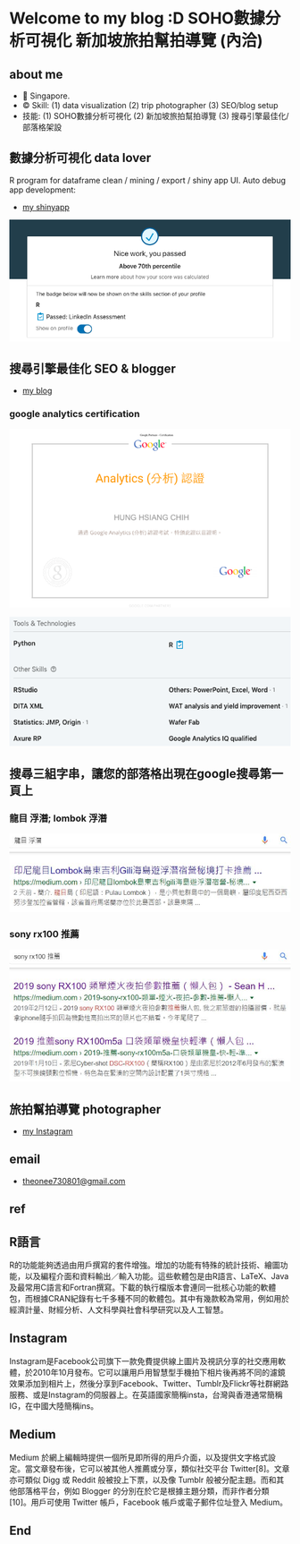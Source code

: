 # Welcome to my blog :D SOHO數據分析可視化 新加坡旅拍幫拍導覽 (內洽)
## about me
- 📍 Singapore.
- ©️ Skill: (1) data visualization (2) trip photographer (3) SEO/blog setup
- 技能: (1) SOHO數據分析可視化 (2) 新加坡旅拍幫拍導覽 (3) 搜尋引擎最佳化/部落格架設

## 數據分析可視化 data lover
R program for dataframe clean / mining / export / shiny app UI.
Auto debug app development:
- [my shinyapp](https://hch1.shinyapps.io/app_preDMC_v5)

![f2](https://github.com/HCH1/blog/blob/master/fig/pt22.png)

## 搜尋引擎最佳化 SEO & blogger
- [my blog](https://medium.com/@hsiangchihhung)

### google analytics certification 
![f3](https://github.com/HCH1/blog/blob/master/fig/pt33.png)

![f4](https://github.com/HCH1/blog/blob/master/fig/pt44.png)

## 搜尋三組字串，讓您的部落格出現在google搜尋第一頁上

### 龍目 浮潛; lombok 浮潛
![f4](https://github.com/HCH1/blog/blob/master/fig/seo1b.JPG)

### sony rx100 推薦
![f4](https://github.com/HCH1/blog/blob/master/fig/seo1c.JPG)

## 旅拍幫拍導覽 photographer
- [my Instagram](https://www.instagram.com/redbox111)

## email
- theonee730801@gmail.com

## ref
## R語言
R的功能能夠透過由用戶撰寫的套件增強。增加的功能有特殊的統計技術、繪圖功能，以及編程介面和資料輸出／輸入功能。這些軟體包是由R語言、LaTeX、Java及最常用C語言和Fortran撰寫。下載的執行檔版本會連同一批核心功能的軟體包，而根據CRAN紀錄有七千多種不同的軟體包。其中有幾款較為常用，例如用於經濟計量、財經分析、人文科學與社會科學研究以及人工智慧。
## Instagram
Instagram是Facebook公司旗下一款免費提供線上圖片及視訊分享的社交應用軟體，於2010年10月發布。它可以讓用戶用智慧型手機拍下相片後再將不同的濾鏡效果添加到相片上，然後分享到Facebook、Twitter、Tumblr及Flickr等社群網路服務、或是Instagram的伺服器上。在英語國家簡稱insta，台灣與香港通常簡稱IG，在中國大陸簡稱ins。
## Medium
Medium 於網上編輯時提供一個所見即所得的用戶介面，以及提供文字格式設定。當文章發布後，它可以被其他人推薦或分享，類似社交平台 Twitter[8]。文章亦可類似 Digg 或 Reddit 般被投上下票，以及像 Tumblr 般被分配主題。而和其他部落格平台，例如 Blogger 的分別在於它是根據主題分類，而非作者分類[10]。用戶可使用 Twitter 帳戶，Facebook 帳戶或電子郵件位址登入 Medium。

## End

